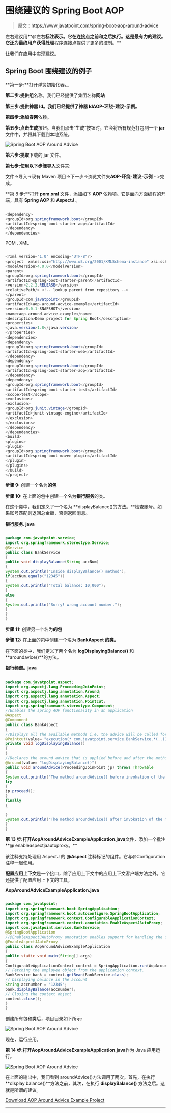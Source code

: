 # 围绕建议的 Spring Boot AOP

> 原文：<https://www.javatpoint.com/spring-boot-aop-around-advice>

左右建议用**@左右**标注表示。它在连接点之前和之后执行。这是最有力的建议。它还为最终用户获得处理**程序连接点提供了更多的控制。**

让我们在应用中实现建议。

## Spring Boot 围绕建议的例子

**第一步:**打开弹簧初始化器[。](https://start.spring.io)

**第二步:**提供**组**名称。我们已经提供了集团名称**网站**

**第三步:**提供**神器 Id。**我们已经提供了神器 Id**AOP-环绕-建议-示例。**

**第四步:**添加**春网**依赖。

**第五步:**点击**生成**按钮。当我们点击“生成”按钮时，它会将所有规范打包到一个 **jar** 文件中，并将其下载到本地系统。

![Spring Boot AOP Around Advice](../img/fc3fe37c745086ed92451c369bc85b97.png)

**第六步:提取**下载的 jar 文件。

**第七步:使用以下步骤导入**文件夹:

文件->导入->现有 Maven 项目->下一步->浏览文件夹**AOP-环绕-建议-示例** - >完成。

**第 8 步:**打开 **pom.xml** 文件，添加如下 **AOP** 依赖项。它是面向方面编程的开端，具有 **Spring AOP** 和 **AspectJ** 。

```java

<dependency>
<groupId>org.springframework.boot</groupId>
<artifactId>spring-boot-starter-aop</artifactId>
</dependency>
</dependencies>

```

POM . XML

```java

<?xml version="1.0" encoding="UTF-8"?>
<project  xmlns:xsi="http://www.w3.org/2001/XMLSchema-instance" xsi:schemaLocation="http://maven.apache.org/POM/4.0.0 https://maven.apache.org/xsd/maven-4.0.0.xsd">
<modelVersion>4.0.0</modelVersion>
<parent>
<groupId>org.springframework.boot</groupId>
<artifactId>spring-boot-starter-parent</artifactId>
<version>2.2.2.RELEASE</version>
<relativePath/> <!-- lookup parent from repository -->
</parent>
<groupId>com.javatpoint</groupId>
<artifactId>aop-around-advice-example</artifactId>
<version>0.0.1-SNAPSHOT</version>
<name>aop-around-advice-example</name>
<description>Demo project for Spring Boot</description>
<properties>
<java.version>1.8</java.version>
</properties>
<dependencies>
<dependency>
<groupId>org.springframework.boot</groupId>
<artifactId>spring-boot-starter-web</artifactId>
</dependency>
<dependency>
<groupId>org.springframework.boot</groupId>
<artifactId>spring-boot-starter-aop</artifactId>
</dependency>
<dependency>
<groupId>org.springframework.boot</groupId>
<artifactId>spring-boot-starter-test</artifactId>
<scope>test</scope>
<exclusions>
<exclusion>
<groupId>org.junit.vintage</groupId>
<artifactId>junit-vintage-engine</artifactId>
</exclusion>
</exclusions>
</dependency>
</dependencies>
<build>
<plugins>
<plugin>
<groupId>org.springframework.boot</groupId>
<artifactId>spring-boot-maven-plugin</artifactId>
</plugin>
</plugins>
</build>
</project>

```

**步骤 9:** 创建一个名为**的包**

**步骤 10:** 在上面的包中创建一个名为**银行服务**的类。

在这个类中，我们定义了一个名为 **displayBalance()的方法。**检查账号。如果账号匹配则返回总金额，否则返回消息。

**银行服务. java**

```java

package com.javatpoint.service;
import org.springframework.stereotype.Service;
@Service
public class BankService 
{
public void displayBalance(String accNum) 
{
System.out.println("Inside displayBalance() method");
if(accNum.equals("12345")) 
{
System.out.println("Total balance: 10,000");
}
else 
{
System.out.println("Sorry! wrong account number.");
}
}
}

```

**步骤 11:** 创建另一个名为**的包**

**步骤 12:** 在上面的包中创建一个名为 **BankAspect 的类。**

在下面的类中，我们定义了两个名为 **logDisplayingBalance()** 和**aroundavice()**的方法。

**银行频谱。java**

```java

package com.javatpoint.aspect;
import org.aspectj.lang.ProceedingJoinPoint;
import org.aspectj.lang.annotation.Around;
import org.aspectj.lang.annotation.Aspect;
import org.aspectj.lang.annotation.Pointcut;
import org.springframework.stereotype.Component;
//Enables the spring AOP functionality in an application
@Aspect
@Component
public class BankAspect
{
//Displays all the available methods i.e. the advice will be called for all the methods
@Pointcut(value= "execution(* com.javatpoint.service.BankService.*(..))")
private void logDisplayingBalance() 
{ 
}
//Declares the around advice that is applied before and after the method matching with a pointcut expression
@Around(value= "logDisplayingBalance()")
public void aroundAdvice(ProceedingJoinPoint jp) throws Throwable 
{
System.out.println("The method aroundAdvice() before invokation of the method " + jp.getSignature().getName() + " method");
try 
{
jp.proceed();
} 
finally 
{

}
System.out.println("The method aroundAdvice() after invokation of the method " + jp.getSignature().getName() + " method");
}
}

```

**第 13 步:**打开**AopAroundAdviceExampleApplication.java**文件，添加一个批注**@ enableaspectjaautoproxy。**

该注释支持处理用 AspectJ 的 **@Aspect** 注释标记的组件。它与@Configuration 注释一起使用。

**配置应用上下文**是一个接口，除了应用上下文中的应用上下文客户端方法之外，它还提供了配置应用上下文的工具。

**AopAroundAdviceExampleApplication.java**

```java

package com.javatpoint;
import org.springframework.boot.SpringApplication;
import org.springframework.boot.autoconfigure.SpringBootApplication;
import org.springframework.context.ConfigurableApplicationContext;
import org.springframework.context.annotation.EnableAspectJAutoProxy;
import com.javatpoint.service.BankService;
@SpringBootApplication
//@EnableAspectJAutoProxy annotation enables support for handling the components marked with @Aspect annotation. It is similar to tag in the xml configuration.
@EnableAspectJAutoProxy
public class AopAroundAdviceExampleApplication 
{
public static void main(String[] args) 
{
ConfigurableApplicationContext context = SpringApplication.run(AopAroundAdviceExampleApplication.class, args);
// Fetching the employee object from the application context.
BankService bank = context.getBean(BankService.class);
// Displaying balance in the account
String accnumber = "12345";
bank.displayBalance(accnumber);
// Closing the context object
context.close();
}
}

```

创建所有包和类后，项目目录如下所示:

![Spring Boot AOP Around Advice](../img/22be4167070696b9ddeab3fc7ee8eca4.png)

现在，运行应用。

**第 14 步:**打开**AopAroundAdviceExampleApplication.java**作为 Java 应用运行。

![Spring Boot AOP Around Advice](../img/5a8d7df742034af0554eb55eaee9e21a.png)

在上面的输出中，我们看到 aroundAdvice()方法调用了两次。首先，在执行**display balance()**方法之前，其次，在执行 **displayBalance()** 方法之后。这就是所谓的建议。

[Download AOP Around Advice Example Project](https://static.javatpoint.com/springboot/download/aop-around-advice-example.zip)

* * *